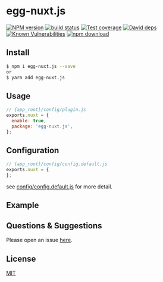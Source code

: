 # egg-nuxt.js

[![NPM version][npm-image]][npm-url]
[![build status][travis-image]][travis-url]
[![Test coverage][codecov-image]][codecov-url]
[![David deps][david-image]][david-url]
[![Known Vulnerabilities][snyk-image]][snyk-url]
[![npm download][download-image]][download-url]

[npm-image]: https://img.shields.io/npm/v/egg-nuxt.js.svg?style=flat-square
[npm-url]: https://npmjs.org/package/egg-nuxt.js
[travis-image]: https://img.shields.io/travis/eggjs/egg-nuxt.js.svg?style=flat-square
[travis-url]: https://travis-ci.org/eggjs/egg-nuxt.js
[codecov-image]: https://img.shields.io/codecov/c/github/eggjs/egg-nuxt.js.svg?style=flat-square
[codecov-url]: https://codecov.io/github/eggjs/egg-nuxt.js?branch=master
[david-image]: https://img.shields.io/david/eggjs/egg-nuxt.js.svg?style=flat-square
[david-url]: https://david-dm.org/eggjs/egg-nuxt.js
[snyk-image]: https://snyk.io/test/npm/egg-nuxt.js/badge.svg?style=flat-square
[snyk-url]: https://snyk.io/test/npm/egg-nuxt.js
[download-image]: https://img.shields.io/npm/dm/egg-nuxt.js.svg?style=flat-square
[download-url]: https://npmjs.org/package/egg-nuxt.js

<!--
Description here.
-->

## Install

```bash
$ npm i egg-nuxt.js --save
or
$ yarn add egg-nuxt.js
```

## Usage

```js
// {app_root}/config/plugin.js
exports.nuxt = {
  enable: true,
  package: 'egg-nuxt.js',
};
```

## Configuration

```js
// {app_root}/config/config.default.js
exports.nuxt = {
};
```

see [config/config.default.js](config/config.default.js) for more detail.

## Example

<!-- example here -->

## Questions & Suggestions

Please open an issue [here](https://github.com/eggjs/egg/issues).

## License

[MIT](LICENSE)
